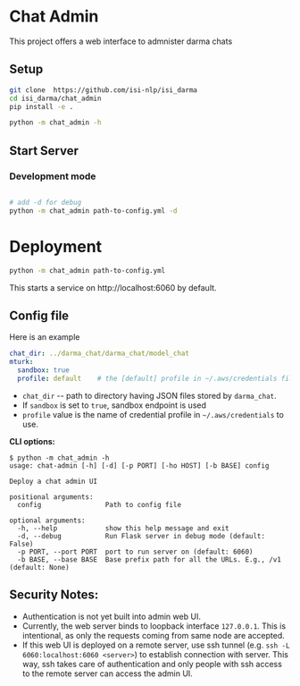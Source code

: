 # Chat Admin

This project offers a web interface to admnister darma chats

## Setup

```bash
git clone  https://github.com/isi-nlp/isi_darma
cd isi_darma/chat_admin
pip install -e .

python -m chat_admin -h
```

## Start Server

### Development mode

```bash

# add -d for debug
python -m chat_admin path-to-config.yml -d
```

# Deployment
```bash
python -m chat_admin path-to-config.yml
```

This starts a service on http://localhost:6060 by default.


## Config file

Here is an example
```yaml
chat_dir: ../darma_chat/darma_chat/model_chat
mturk:
  sandbox: true
  profile: default    # the [default] profile in ~/.aws/credentials file
```

* `chat_dir` -- path to directory having JSON files stored by `darma_chat`.
* If `sandbox` is set to `true`,  sandbox endpoint is used
* `profile` value is the name of credential profile in `~/.aws/credentials` to use.



**CLI options:**

```
$ python -m chat_admin -h
usage: chat-admin [-h] [-d] [-p PORT] [-ho HOST] [-b BASE] config

Deploy a chat admin UI

positional arguments:
  config                Path to config file

optional arguments:
  -h, --help            show this help message and exit
  -d, --debug           Run Flask server in debug mode (default: False)
  -p PORT, --port PORT  port to run server on (default: 6060)
  -b BASE, --base BASE  Base prefix path for all the URLs. E.g., /v1 (default: None)
```

## Security Notes:
* Authentication is not yet built into admin web UI.
* Currently, the web server  binds to loopback interface `127.0.0.1`. This is intentional, as only the requests coming from same node are accepted.
* If this web UI is deployed on a remote server, use ssh tunnel (e.g. `ssh -L 6060:localhost:6060 <server>`) to establish connection with server. This way, ssh takes care of authentication and only people with ssh access to the remote server can access the admin UI.
